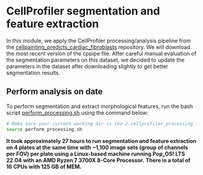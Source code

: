# CellProfiler segmentation and feature extraction

In this module, we apply the CellProfiler processing/analysis pipeline from the [cellpainting_predicts_cardiac_fibroblasts](https://github.com/WayScience/cellpainting_predicts_cardiac_fibrosis) repository.
We will download the most recent version of the cppipe file.
After careful manual evaluation of the segmentation parameters on this dataset, we decided to update the parameters in the dataset after downloading slightly to get better segmentation results.

## Perform analysis on date

To perform segmentation and extract morphological features, run the bash script [perform_processing.sh](./perform_processing.sh) using the command below:

```bash
# Make sure your current working dir is the 2.cellprofiler_processing folder
source perform_processing.sh
```

**It took approximately 27 hours to run segmentation and feature extraction on 4 plates at the same time with ~1,100 image sets (group of channels per FOV) per plate using a Linux-based machine running Pop_OS! LTS 22.04 with an AMD Ryzen 7 3700X 8-Core Processor.**
**There is a total of 16 CPUs with 125 GB of MEM.**
